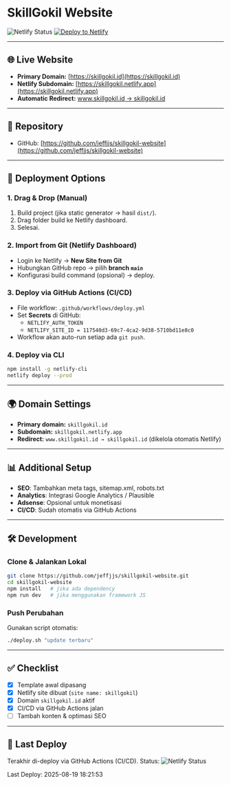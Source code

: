 # SkillGokil Website

![Netlify Status](https://api.netlify.com/api/v1/badges/117540d3-69c7-4ca2-9d38-5710bd11e8c0/deploy-status)
[![Deploy to Netlify](https://github.com/jeffjjs/skillgokil-website/actions/workflows/deploy.yml/badge.svg)](https://github.com/jeffjjs/skillgokil-website/actions)

---

## 🌐 Live Website
- **Primary Domain:** [https://skillgokil.id](https://skillgokil.id)
- **Netlify Subdomain:** [https://skillgokil.netlify.app](https://skillgokil.netlify.app)  
- **Automatic Redirect:** [www.skillgokil.id → skillgokil.id](https://www.skillgokil.id)

---

## 📂 Repository
- GitHub: [https://github.com/jeffjjs/skillgokil-website](https://github.com/jeffjjs/skillgokil-website)

---

## 🚀 Deployment Options

### 1. Drag & Drop (Manual)
1. Build project (jika static generator → hasil `dist/`).
2. Drag folder build ke Netlify dashboard.
3. Selesai.

### 2. Import from Git (Netlify Dashboard)
- Login ke Netlify → **New Site from Git**
- Hubungkan GitHub repo → pilih **branch `main`**
- Konfigurasi build command (opsional) → deploy.

### 3. Deploy via GitHub Actions (CI/CD)
- File workflow: `.github/workflows/deploy.yml`
- Set **Secrets** di GitHub:
  - `NETLIFY_AUTH_TOKEN`
  - `NETLIFY_SITE_ID = 117540d3-69c7-4ca2-9d38-5710bd11e8c0`
- Workflow akan auto-run setiap ada `git push`.

### 4. Deploy via CLI
```bash
npm install -g netlify-cli
netlify deploy --prod
```

---

## 🌍 Domain Settings
- **Primary domain:** `skillgokil.id`
- **Subdomain:** `skillgokil.netlify.app`
- **Redirect:** `www.skillgokil.id → skillgokil.id` (dikelola otomatis Netlify)

---

## 📊 Additional Setup
- **SEO**: Tambahkan meta tags, sitemap.xml, robots.txt
- **Analytics**: Integrasi Google Analytics / Plausible
- **Adsense**: Opsional untuk monetisasi
- **CI/CD**: Sudah otomatis via GitHub Actions

---

## 🛠️ Development

### Clone & Jalankan Lokal
```bash
git clone https://github.com/jeffjjs/skillgokil-website.git
cd skillgokil-website
npm install   # jika ada dependency
npm run dev   # jika menggunakan framework JS
```

### Push Perubahan
Gunakan script otomatis:
```bash
./deploy.sh "update terbaru"
```

---

## ✅ Checklist
- [x] Template awal dipasang
- [x] Netlify site dibuat (`site name: skillgokil`)
- [x] Domain `skillgokil.id` aktif
- [x] CI/CD via GitHub Actions jalan
- [ ] Tambah konten & optimasi SEO

---

## 📌 Last Deploy
Terakhir di-deploy via GitHub Actions (CI/CD). Status: ![Netlify Status](https://api.netlify.com/api/v1/badges/117540d3-69c7-4ca2-9d38-5710bd11e8c0/deploy-status)

Last Deploy: 2025-08-19 18:21:53
